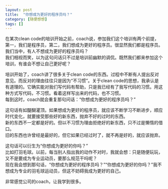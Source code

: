 ```yaml
---
layout: post
title:  "你想成为更好的程序员吗？"
category: [随便想想]
tags: []
---
```


在某次clean code的培训开始之前，coach说，参加我们这个培训有两个前提，第一，我们是程序员，第二，我们想成为更好的程序员。很显然我们都是程序员。我们当中，有人不想成为更好的程序员吗？  
我们相视而笑，以为这句问话只不过是培训前幽默的调侃。既然我们都来参加这个培训，有谁会不想让自己更好呢？  
  

<!-- more -->

培训开始了，coach讲了很多关于clean code的东西。过程中不断有人提出反对意见。而反对的理由往往只是因为“不习惯”。关于clean code的思想，我承认是有道理的。它确实能对我们写代码有帮助，只是我已经有了我写代码的习惯。用这种方式写代码，不习惯。看着这样写出来的代码，也不习惯。  
每到这时，coach就会重复那句问话：“你想成为更好的程序员吗？”  
  
这句话有如醍醐灌顶。如果想成为更好的程序员，就应该不断学习不断进步，顺应时代变化，就要接受那些好的新东西，抛弃不好的过时的东西。  
新的东西不一定都是好的。但以不习惯为理由拒绝好的新东西，只不过是懒惰的借口。  
旧的东西也许曾经是最好的，但它如果已经过时了，就不再是好的，就应该抛弃。  
  
这句话可以衍生为“你想成为更好的你吗？”  
比如打羽毛球。以前，每当别人指出我的动作不对时，我就会想：只是随便玩玩，又不是要成为专业运动员，要那么规范干吗呢？  
现在我会想到那句话，“你想成为更好的程序员吗？”“你想成为更好的你吗？”我不想成为专业的羽毛球运动员，但这不妨碍我成为更好的自己。  
  
非常感觉公司的coach，让我学到很多。  
